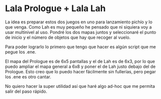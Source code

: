 # Lala Prologue + Lala Lah

La idea es preparar estos dos juegos en uno para lanzamiento pichío y lo que venga. Como Lah es muy pequeño he pensado que ni siquiera voy a usar multinivel al uso. Pondré los dos mapas juntos y seleccionaré el punto de inicio y el número de objetos que hay que recoger al vuelo.

Para poder lograrlo lo primero que tengo que hacer es algún script que me pegue los .ene.

El mapa del Prologue es de 6x5 pantallas y el de Lah es de 6x3, por lo que puedo ampliar el mapa general a 6x8 y poner el de Lah justo debajo del de Prologue. Esto creo que lo puedo hacer fácilmente sin fullerías, pero pegar los .ene es otro cantar.

No quiero hacer la super utilidad así que haré algo ad-hoc que me permita salir del paso rápido.

